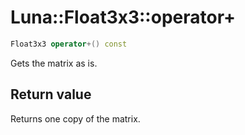 # Luna::Float3x3::operator+

```c++
Float3x3 operator+() const
```

Gets the matrix as is. 



## Return value
Returns one copy of the matrix. 

